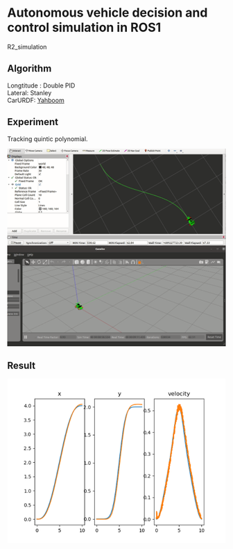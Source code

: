 # Autonomous vehicle decision and control simulation in ROS1

R2_simulation

## Algorithm

Longtitude : Double PID  
Lateral: Stanley  
CarURDF: [Yahboom](https://www.yahboom.com/study/ROSMASTER-R2)

## Experiment

Tracking quintic polynomial.

<img src="./images/ros_path_tracking.gif">

## Result

<img src="./images/ros_path_tracking_result.png">
